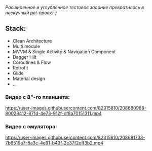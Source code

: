 _Расширенное и углубленное тестовое задание превратилось в нескучный pet-проект )_

## Stack:
*   Clean Architecture
*   Multi module
*   MVVM & Single Activity & Navigation Component
*   Dagger Hilt
*   Coroutines & Flow
*   Retrofit
*   Glide
*   Material design
*   …


### Видео с 8"-го планшета:
https://user-images.githubusercontent.com/82315810/208680988-80028412-871d-4e73-912f-cf8a70151311.mp4

### Видео с эмулятора:
https://user-images.githubusercontent.com/82315810/208681733-7b6519a7-8a3c-4e91-b43f-2e37f2eff3b2.mp4

